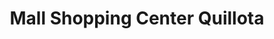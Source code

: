 ---
title: "Mall Shopping Center Quillota"
url: /quillota/mall-shopping-center-quillota/
shop: centro comercial
---